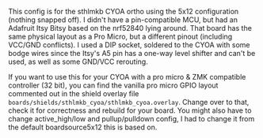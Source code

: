 This config is for the sthlmkb CYOA ortho using the 5x12 configuration (nothing snapped off).
I didn't have a pin-compatible MCU, but had an Adafruit Itsy Bitsy based on the nrf52840 lying around.
That board has the same physical layout as a Pro Micro, but a different pinout (including VCC/GND conflicts).
I used a DIP socket, soldered to the CYOA with some bodge wires since the Itsy's A5 pin has a one-way level shifter and can't be used, as well as some GND/VCC rerouting.

If you want to use this for your CYOA with a pro micro & ZMK compatible controller (32 bit), you can find the vanilla pro micro GPIO layout commented out in the shield overlay file `boards/shields/sthlmkb_cyoa/sthlmkb_cyoa.overlay`.
Change over to that, check it for correctness and rebuild for your board.
You might also have to change active_high/low and pullup/pulldown config, I had to change it from the default boardsource5x12 this is based on.